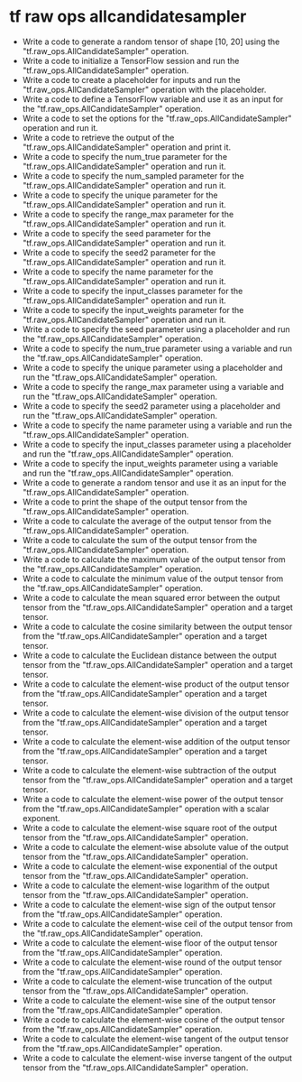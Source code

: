 # tf raw ops allcandidatesampler

- Write a code to generate a random tensor of shape [10, 20] using the "tf.raw_ops.AllCandidateSampler" operation.
- Write a code to initialize a TensorFlow session and run the "tf.raw_ops.AllCandidateSampler" operation.
- Write a code to create a placeholder for inputs and run the "tf.raw_ops.AllCandidateSampler" operation with the placeholder.
- Write a code to define a TensorFlow variable and use it as an input for the "tf.raw_ops.AllCandidateSampler" operation.
- Write a code to set the options for the "tf.raw_ops.AllCandidateSampler" operation and run it.
- Write a code to retrieve the output of the "tf.raw_ops.AllCandidateSampler" operation and print it.
- Write a code to specify the num_true parameter for the "tf.raw_ops.AllCandidateSampler" operation and run it.
- Write a code to specify the num_sampled parameter for the "tf.raw_ops.AllCandidateSampler" operation and run it.
- Write a code to specify the unique parameter for the "tf.raw_ops.AllCandidateSampler" operation and run it.
- Write a code to specify the range_max parameter for the "tf.raw_ops.AllCandidateSampler" operation and run it.
- Write a code to specify the seed parameter for the "tf.raw_ops.AllCandidateSampler" operation and run it.
- Write a code to specify the seed2 parameter for the "tf.raw_ops.AllCandidateSampler" operation and run it.
- Write a code to specify the name parameter for the "tf.raw_ops.AllCandidateSampler" operation and run it.
- Write a code to specify the input_classes parameter for the "tf.raw_ops.AllCandidateSampler" operation and run it.
- Write a code to specify the input_weights parameter for the "tf.raw_ops.AllCandidateSampler" operation and run it.
- Write a code to specify the seed parameter using a placeholder and run the "tf.raw_ops.AllCandidateSampler" operation.
- Write a code to specify the num_true parameter using a variable and run the "tf.raw_ops.AllCandidateSampler" operation.
- Write a code to specify the unique parameter using a placeholder and run the "tf.raw_ops.AllCandidateSampler" operation.
- Write a code to specify the range_max parameter using a variable and run the "tf.raw_ops.AllCandidateSampler" operation.
- Write a code to specify the seed2 parameter using a placeholder and run the "tf.raw_ops.AllCandidateSampler" operation.
- Write a code to specify the name parameter using a variable and run the "tf.raw_ops.AllCandidateSampler" operation.
- Write a code to specify the input_classes parameter using a placeholder and run the "tf.raw_ops.AllCandidateSampler" operation.
- Write a code to specify the input_weights parameter using a variable and run the "tf.raw_ops.AllCandidateSampler" operation.
- Write a code to generate a random tensor and use it as an input for the "tf.raw_ops.AllCandidateSampler" operation.
- Write a code to print the shape of the output tensor from the "tf.raw_ops.AllCandidateSampler" operation.
- Write a code to calculate the average of the output tensor from the "tf.raw_ops.AllCandidateSampler" operation.
- Write a code to calculate the sum of the output tensor from the "tf.raw_ops.AllCandidateSampler" operation.
- Write a code to calculate the maximum value of the output tensor from the "tf.raw_ops.AllCandidateSampler" operation.
- Write a code to calculate the minimum value of the output tensor from the "tf.raw_ops.AllCandidateSampler" operation.
- Write a code to calculate the mean squared error between the output tensor from the "tf.raw_ops.AllCandidateSampler" operation and a target tensor.
- Write a code to calculate the cosine similarity between the output tensor from the "tf.raw_ops.AllCandidateSampler" operation and a target tensor.
- Write a code to calculate the Euclidean distance between the output tensor from the "tf.raw_ops.AllCandidateSampler" operation and a target tensor.
- Write a code to calculate the element-wise product of the output tensor from the "tf.raw_ops.AllCandidateSampler" operation and a target tensor.
- Write a code to calculate the element-wise division of the output tensor from the "tf.raw_ops.AllCandidateSampler" operation and a target tensor.
- Write a code to calculate the element-wise addition of the output tensor from the "tf.raw_ops.AllCandidateSampler" operation and a target tensor.
- Write a code to calculate the element-wise subtraction of the output tensor from the "tf.raw_ops.AllCandidateSampler" operation and a target tensor.
- Write a code to calculate the element-wise power of the output tensor from the "tf.raw_ops.AllCandidateSampler" operation with a scalar exponent.
- Write a code to calculate the element-wise square root of the output tensor from the "tf.raw_ops.AllCandidateSampler" operation.
- Write a code to calculate the element-wise absolute value of the output tensor from the "tf.raw_ops.AllCandidateSampler" operation.
- Write a code to calculate the element-wise exponential of the output tensor from the "tf.raw_ops.AllCandidateSampler" operation.
- Write a code to calculate the element-wise logarithm of the output tensor from the "tf.raw_ops.AllCandidateSampler" operation.
- Write a code to calculate the element-wise sign of the output tensor from the "tf.raw_ops.AllCandidateSampler" operation.
- Write a code to calculate the element-wise ceil of the output tensor from the "tf.raw_ops.AllCandidateSampler" operation.
- Write a code to calculate the element-wise floor of the output tensor from the "tf.raw_ops.AllCandidateSampler" operation.
- Write a code to calculate the element-wise round of the output tensor from the "tf.raw_ops.AllCandidateSampler" operation.
- Write a code to calculate the element-wise truncation of the output tensor from the "tf.raw_ops.AllCandidateSampler" operation.
- Write a code to calculate the element-wise sine of the output tensor from the "tf.raw_ops.AllCandidateSampler" operation.
- Write a code to calculate the element-wise cosine of the output tensor from the "tf.raw_ops.AllCandidateSampler" operation.
- Write a code to calculate the element-wise tangent of the output tensor from the "tf.raw_ops.AllCandidateSampler" operation.
- Write a code to calculate the element-wise inverse tangent of the output tensor from the "tf.raw_ops.AllCandidateSampler" operation.